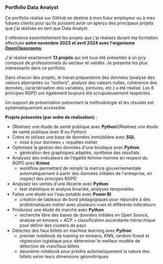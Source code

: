 ### **Portfolio Data Analyst**

Ce portfolio réalisé sur GitHub se destine à mon futur employeur ou à mes futures clients pour qu'ils puissent avoir un aperçu des principaux projets que j'ai réalisés en tant que Data Analyst.

Il référence essentiellement les projets que j'ai réalisés durant ma formation effectuée **entre novembre 2023 et avril 2024 avec l'organisme [OpenClassrooms](https://openclassrooms.com/fr/paths/804-data-analyst)**.

J'ai réalisé exactement **13 projets** qui ont tous été présentés à un jury composé de professionnels du secteur et validés. Je présente les plus intéressants dans ce portfolio.

Dans chacun des projets, le travail préparatoire des données (analyse des valeurs aberrantes ou "outliers", analyse des valeurs nulles, cohérence des données, caractérisation des variables, jointures, etc.) a été réalisé. Les 6 principes RGPD ont également toujours été scrupuleusement respectés.

Un support de présentation présentant la méthodologie et les résulats est systématiquement accessible.

**Projets présentés (par ordre de réalisation)** :
* [Réalisez une étude de santé publique avec **Python**](Réalisez une étude de santé publique avec R ou Python)
* Créez et utilisez une base de données immobilière avec **SQL**
  * mise à jour données + requêtes métier
* Optimisez la gestion des données d'une boutique avec **Python**
  * génération des graphiques adaptés, synthèse des résultats
* Analysez des indicateurs de l'égalité femme-homme en respect du RGPD avec **Knime**
  * workflow permettant de remplir la matrice gouvernementale automatiquement à partir des données initiales de l'entreprise, en respect des principes RGPD
* Analysez les ventes d'une librairie avec **Python**
  * test statistique et analyse bivariée, analyses temporelles
* Faites une étude sur l'eau potable avec **Power BI**
  * création de tableaux de bord pédagogiques pour répondre à des problématiques métier avec plusieurs vues et différents indicateurs
* Produisez une étude de marché avec **Python**
  * recherche libre des bases de données initiales en Open Source, analyse en kmeans + ACP + classification ascendante hiérarchique pour définir des clusters de pays
* Détectez des faux billets en machine learning avec **Python**
  * premier notebook de training en kmeans, KNN, random forest et régression logistique pour déterminer le meilleur modèle de détection de vrais/faux billets
  * deuxième notebook pour prédire automatiquement la nature des billets selon leurs dimensions géométriques
